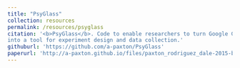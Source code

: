 ```yaml
---
title: "PsyGlass"
collection: resources
permalink: /resources/psyglass
citation: '<b>PsyGlass</b>. Code to enable researchers to turn Google Glass
into a tool for experiment design and data collection.'
githuburl: 'https://github.com/a-paxton/PsyGlass'
paperurl: 'http://a-paxton.github.io/files/paxton_rodriguez_dale-2015-brm.pdf'
---
```

